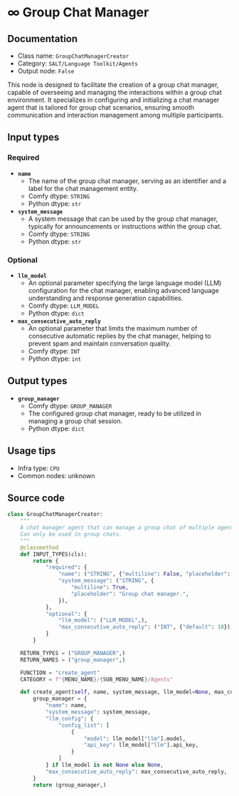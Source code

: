 # ∞ Group Chat Manager
## Documentation
- Class name: `GroupChatManagerCreator`
- Category: `SALT/Language Toolkit/Agents`
- Output node: `False`

This node is designed to facilitate the creation of a group chat manager, capable of overseeing and managing the interactions within a group chat environment. It specializes in configuring and initializing a chat manager agent that is tailored for group chat scenarios, ensuring smooth communication and interaction management among multiple participants.
## Input types
### Required
- **`name`**
    - The name of the group chat manager, serving as an identifier and a label for the chat management entity.
    - Comfy dtype: `STRING`
    - Python dtype: `str`
- **`system_message`**
    - A system message that can be used by the group chat manager, typically for announcements or instructions within the group chat.
    - Comfy dtype: `STRING`
    - Python dtype: `str`
### Optional
- **`llm_model`**
    - An optional parameter specifying the large language model (LLM) configuration for the chat manager, enabling advanced language understanding and response generation capabilities.
    - Comfy dtype: `LLM_MODEL`
    - Python dtype: `dict`
- **`max_consecutive_auto_reply`**
    - An optional parameter that limits the maximum number of consecutive automatic replies by the chat manager, helping to prevent spam and maintain conversation quality.
    - Comfy dtype: `INT`
    - Python dtype: `int`
## Output types
- **`group_manager`**
    - Comfy dtype: `GROUP_MANAGER`
    - The configured group chat manager, ready to be utilized in managing a group chat session.
    - Python dtype: `dict`
## Usage tips
- Infra type: `CPU`
- Common nodes: unknown


## Source code
```python
class GroupChatManagerCreator:
	"""
	A chat manager agent that can manage a group chat of multiple agents.
	Can only be used in group chats.
	"""
	@classmethod
	def INPUT_TYPES(cls):
		return {
			"required": {
				"name": ("STRING", {"multiline": False, "placeholder": "Manager"}),
				"system_message": ("STRING", {
					"multiline": True,
					"placeholder": "Group chat manager.",
				}),
			},
			"optional": {
				"llm_model": ("LLM_MODEL",),
				"max_consecutive_auto_reply": ("INT", {"default": 10}),
			}
		}

	RETURN_TYPES = ("GROUP_MANAGER",)
	RETURN_NAMES = ("group_manager",)

	FUNCTION = "create_agent"
	CATEGORY = f"{MENU_NAME}/{SUB_MENU_NAME}/Agents"

	def create_agent(self, name, system_message, llm_model=None, max_consecutive_auto_reply=None):
		group_manager = {
			"name": name,
			"system_message": system_message,
			"llm_config": {
				"config_list": [
					{
						"model": llm_model["llm"].model,
						"api_key": llm_model["llm"].api_key,
					}
				]
			} if llm_model is not None else None,
			"max_consecutive_auto_reply": max_consecutive_auto_reply,
		}
		return (group_manager,)

```
